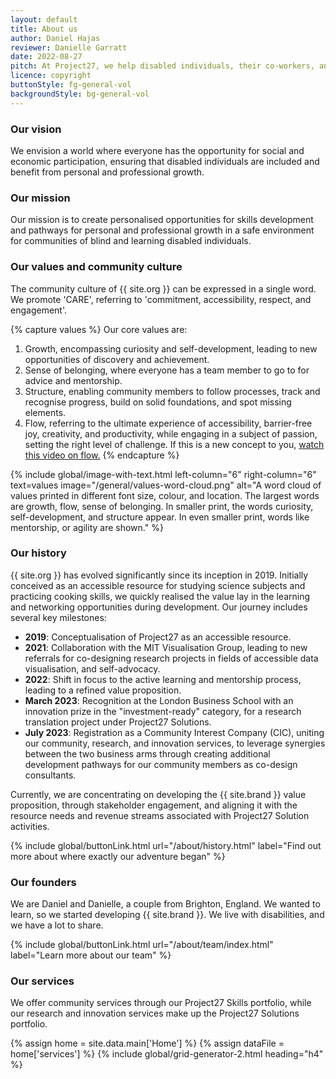 ```yaml
---
layout: default
title: About us
author: Daniel Hajas
reviewer: Danielle Garratt
date: 2022-08-27
pitch: At Project27, we help disabled individuals, their co-workers, and their employers develop practical skills relevant to the jobs they are passionate about, unlocking the potential for personal and professional growth. We also co-design solutions that enhance social participation across the entire value chain. We combine for-profit practices with nonprofit missions to create positive outcomes in a sustainable way.
licence: copyright
buttonStyle: fg-general-vol
backgroundStyle: bg-general-vol
---
```


### Our vision

We envision a world where everyone has the opportunity for social and economic participation, ensuring that disabled individuals are included and benefit from personal and professional growth.

### Our mission

Our mission is to create personalised opportunities for skills development and pathways for personal and professional growth in a safe environment for communities of blind and learning disabled individuals.

### Our values and community culture

The community culture of {{ site.org }} can be expressed in a single word. We promote 'CARE', referring to 'commitment, accessibility, respect, and engagement'.

{% capture values %}
Our core values are:

1. Growth, encompassing curiosity and self-development, leading to new opportunities of discovery and achievement.
2. Sense of belonging, where everyone has a team member to go to for advice and mentorship.
3. Structure, enabling community members to follow processes, track and recognise progress, build on solid foundations, and spot missing elements.
4. Flow, referring to the ultimate experience of accessibility, barrier-free joy, creativity, and productivity, while engaging in a subject of passion, setting the right level of challenge. If this is a new concept to you, [watch this video on flow.](https://youtu.be/znwUCNrjpD4?si=-6k0xuaWMltD7rFH)
{% endcapture %}

{% include global/image-with-text.html left-column="6" right-column="6" text=values image="/general/values-word-cloud.png" alt="A word cloud of values printed in different font size, colour, and location. The largest words are growth, flow, sense of belonging. In smaller print, the words curiosity, self-development, and structure appear. In even smaller print, words like mentorship, or agility are shown." %}

### Our history

{{ site.org }} has evolved significantly since its inception in 2019. Initially conceived as an accessible resource for studying science subjects and practicing cooking skills, we quickly realised the value lay in the learning and networking opportunities during development. Our journey includes several key milestones:

- **2019**: Conceptualisation of Project27 as an accessible resource.
- **2021**: Collaboration with the MIT Visualisation Group, leading to new referrals for co-designing research projects in fields of accessible data visualisation, and self-advocacy.
- **2022**: Shift in focus to the active learning and mentorship process, leading to a refined value proposition.
- **March 2023**: Recognition at the London Business School with an innovation prize in the "investment-ready" category, for a research translation project under Project27 Solutions.
- **July 2023**: Registration as a Community Interest Company (CIC), uniting our community, research, and innovation services, to leverage synergies between the two business arms through creating additional development pathways for our community members as co-design consultants.

Currently, we are concentrating on developing the {{ site.brand }} value proposition, through stakeholder engagement, and aligning it with the resource needs and revenue streams associated with Project27 Solution activities.

{% include global/buttonLink.html url="/about/history.html" label="Find out more about where exactly our adventure began" %}

### Our founders

We are Daniel and Danielle, a couple from Brighton, England.
We wanted to learn, so we started developing {{ site.brand }}.
We live with disabilities, and we have a lot to share.

{% include global/buttonLink.html url="/about/team/index.html" label="Learn more about our team" %}

### Our services

We offer community services through our Project27 Skills portfolio, while our research and innovation services make up the Project27 Solutions portfolio.

{% assign home = site.data.main['Home'] %}
{% assign dataFile = home['services'] %}
{% include global/grid-generator-2.html heading="h4" %}